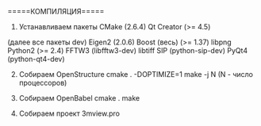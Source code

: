 =====КОМПИЛЯЦИЯ=====
1) Устанавливаем пакеты
        CMake (2.6.4)
        Qt Creator (>= 4.5)

(далее все пакеты dev)
        Eigen2 (2.0.6)
        Boost (весь) (>= 1.37)
        libpng
        Python2 (>= 2.4)
        FFTW3 (libfftw3-dev)
        libtiff 
        SIP (python-sip-dev)
        PyQt4 (python-qt4-dev)

2) Собираем OpenStructure
    cmake . -DOPTIMIZE=1
    make -j N (N - число процессоров)

3) Собираем OpenBabel
    cmake .
    make

4) Собираем проект 3mview.pro
